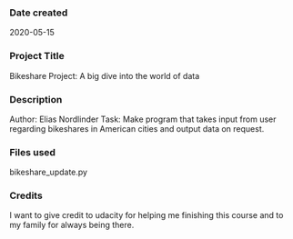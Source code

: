 ### Date created
2020-05-15

### Project Title
Bikeshare Project: A big dive into the world of data

### Description
Author: Elias Nordlinder
Task: Make program that takes input from user regarding bikeshares in American cities and output data on request.

### Files used
bikeshare_update.py

### Credits
I want to give credit to udacity for helping me finishing this course and to my family for always being there.

